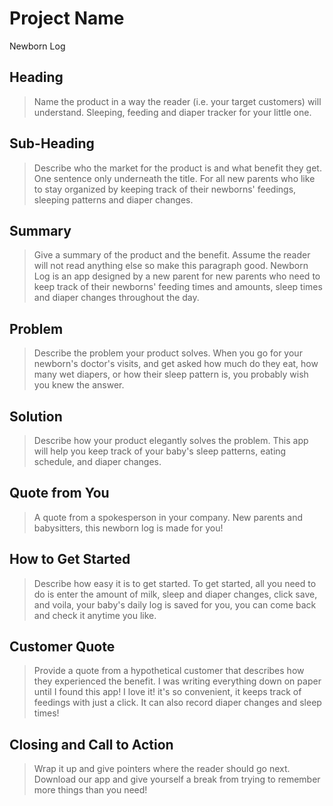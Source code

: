 # Project Name #
Newborn Log
<!--
> This material was originally posted [here](http://www.quora.com/What-is-Amazons-approach-to-product-development-and-product-management). It is reproduced here for posterities sake.

There is an approach called "working backwards" that is widely used at Amazon. They work backwards from the customer, rather than starting with an idea for a product and trying to bolt customers onto it. While working backwards can be applied to any specific product decision, using this approach is especially important when developing new products or features.

For new initiatives a product manager typically starts by writing an internal press release announcing the finished product. The target audience for the press release is the new/updated product's customers, which can be retail customers or internal users of a tool or technology. Internal press releases are centered around the customer problem, how current solutions (internal or external) fail, and how the new product will blow away existing solutions.

If the benefits listed don't sound very interesting or exciting to customers, then perhaps they're not (and shouldn't be built). Instead, the product manager should keep iterating on the press release until they've come up with benefits that actually sound like benefits. Iterating on a press release is a lot less expensive than iterating on the product itself (and quicker!).

If the press release is more than a page and a half, it is probably too long. Keep it simple. 3-4 sentences for most paragraphs. Cut out the fat. Don't make it into a spec. You can accompany the press release with a FAQ that answers all of the other business or execution questions so the press release can stay focused on what the customer gets. My rule of thumb is that if the press release is hard to write, then the product is probably going to suck. Keep working at it until the outline for each paragraph flows.

Oh, and I also like to write press-releases in what I call "Oprah-speak" for mainstream consumer products. Imagine you're sitting on Oprah's couch and have just explained the product to her, and then you listen as she explains it to her audience. That's "Oprah-speak", not "Geek-speak".

Once the project moves into development, the press release can be used as a touchstone; a guiding light. The product team can ask themselves, "Are we building what is in the press release?" If they find they're spending time building things that aren't in the press release (overbuilding), they need to ask themselves why. This keeps product development focused on achieving the customer benefits and not building extraneous stuff that takes longer to build, takes resources to maintain, and doesn't provide real customer benefit (at least not enough to warrant inclusion in the press release).
 -->

## Heading ##
  > Name the product in a way the reader (i.e. your target customers) will understand.
Sleeping, feeding and diaper tracker for your little one.
## Sub-Heading ##
  > Describe who the market for the product is and what benefit they get. One sentence only underneath the title.
For all new parents who like to stay organized by keeping track of their newborns' feedings, sleeping patterns and diaper changes.
## Summary ##
  > Give a summary of the product and the benefit. Assume the reader will not read anything else so make this paragraph good.
Newborn Log is an app designed by a new parent for new parents who need to keep track of their newborns' feeding times and amounts, sleep times and diaper changes throughout the day.
## Problem ##
  > Describe the problem your product solves.
When you go for your newborn's doctor's visits, and get asked how much do they eat, how many wet diapers, or how their sleep pattern is, you probably wish you knew the answer.
## Solution ##
  > Describe how your product elegantly solves the problem.
This app will help you keep track of your baby's sleep patterns, eating schedule, and diaper changes.
## Quote from You ##
  > A quote from a spokesperson in your company.
New parents and babysitters, this newborn log is made for you!
## How to Get Started ##
  > Describe how easy it is to get started.
To get started, all you need to do is enter the amount of milk, sleep and diaper changes, click save, and voila, your baby's daily log is saved for you, you can come back and check it anytime you like.
## Customer Quote ##
  > Provide a quote from a hypothetical customer that describes how they experienced the benefit.
I was writing everything down on paper until I found this app! I love it! it's so convenient, it keeps track of feedings with just a click. It can also record diaper changes and sleep times!
## Closing and Call to Action ##
  > Wrap it up and give pointers where the reader should go next.
Download our app and give yourself a break from trying to remember more things than you need!